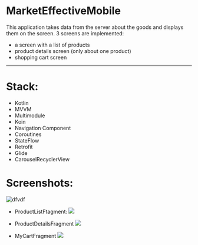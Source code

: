 # MarketEffectiveMobile

This application takes data from the server about the goods and displays them on the screen.
3 screens are implemented:
 * a screen with a list of products
 * product details screen (only about one product)
 * shopping cart screen
_______

# Stack:

 * Kotlin
 * MVVM
 * Multimodule
 * Koin
 * Navigation Component
 * Coroutines
 * StateFlow
 * Retrofit
 * Glide
 * CarouselRecyclerView

# Screenshots:

![dfvdf](google.com/url?sa=i&url=https%3A%2F%2Fwww.goodfon.ru%2Fwallpaper%2Fabstraktsiia-antisfera-vodovorot-krasok-kartinka-chernyi-fon.html&psig=AOvVaw3PlNQt4-P9TzXrNR3YDZvg&ust=1668745915818000&source=images&cd=vfe&ved=0CA8QjRxqFwoTCNiy1Y2xtPsCFQAAAAAdAAAAABAE)

* ProductListFtagment:
![](https://disk.yandex.ru/client/disk/Скриншоты%20проектов%20/MarketEffectiveMobile?idApp=client&dialog=slider&idDialog=%2Fdisk%2FСкриншоты%20проектов%20%2FMarketEffectiveMobile%2FProductListFragment.png)

* ProductDetailsFragment
![](https://disk.yandex.ru/client/disk/Скриншоты%20проектов%20/MarketEffectiveMobile?idApp=client&dialog=slider&idDialog=%2Fdisk%2FСкриншоты%20проектов%20%2FMarketEffectiveMobile%2FProductDetailsFragment.png)

* MyCartFragment
![](https://disk.yandex.ru/client/disk/Скриншоты%20проектов%20/MarketEffectiveMobile?idApp=client&dialog=slider&idDialog=%2Fdisk%2FСкриншоты%20проектов%20%2FMarketEffectiveMobile%2FMyCartFragment.png)


